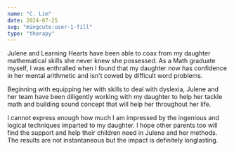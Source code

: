 ```yaml
---
name: "C. Lim"
date: 2024-07-25
svg: "mingcute:user-1-fill"
type: "therapy"
---
```

Julene and Learning Hearts have been able to coax from my daughter mathematical skills she never knew she possessed. As a Math graduate myself, I was enthralled when I found that my daughter now has confidence in her mental arithmetic and isn't cowed by difficult word problems.

Beginning with equipping her with skills to deal with dyslexia, Julene and her team have been diligently working with my daughter to help her tackle math and building sound concept that will help her throughout her life.

I cannot express enough how much I am impressed by the ingenious and logical techniques imparted to my daughter. I hope other parents too will find the support and help their children need in Julene and her methods. The results are not instantaneous but the impact is definitely longlasting.  
